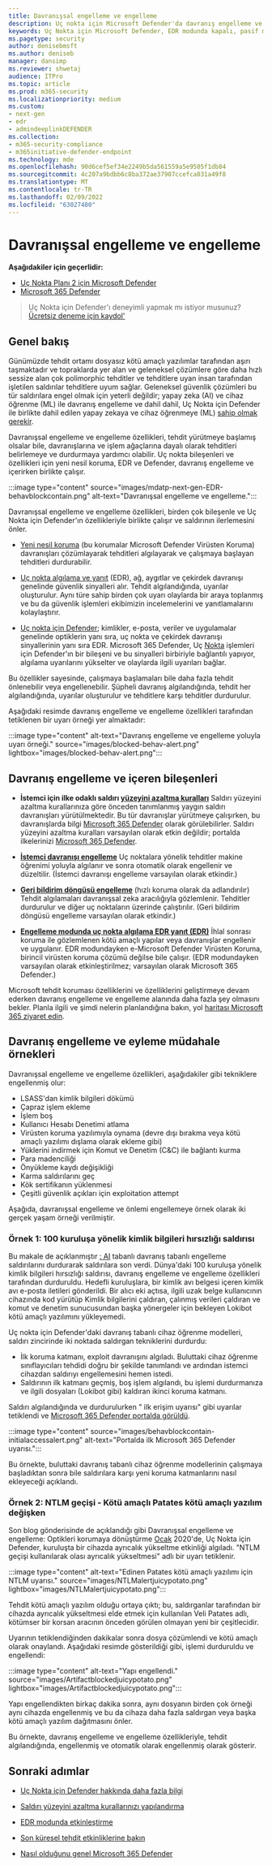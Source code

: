 ```yaml
---
title: Davranışsal engelleme ve engelleme
description: Uç nokta için Microsoft Defender'da davranış engelleme ve engelleme özellikleri hakkında bilgi
keywords: Uç Nokta için Microsoft Defender, EDR modunda kapalı, pasif modu engelleme
ms.pagetype: security
author: denisebmsft
ms.author: deniseb
manager: dansimp
ms.reviewer: shwetaj
audience: ITPro
ms.topic: article
ms.prod: m365-security
ms.localizationpriority: medium
ms.custom:
- next-gen
- edr
- admindeeplinkDEFENDER
ms.collection:
- m365-security-compliance
- m365initiative-defender-endpoint
ms.technology: mde
ms.openlocfilehash: 90d6cef5ef34e2249b5da561559a5e9505f1db84
ms.sourcegitcommit: 4c207a9bdbb6c8ba372ae37907ccefca031a49f8
ms.translationtype: MT
ms.contentlocale: tr-TR
ms.lasthandoff: 02/09/2022
ms.locfileid: "63027480"
---
```

# <a name="behavioral-blocking-and-containment"></a>Davranışsal engelleme ve engelleme

**Aşağıdakiler için geçerlidir:**
- [Uç Nokta Planı 2 için Microsoft Defender](https://go.microsoft.com/fwlink/p/?linkid=2154037)
- [Microsoft 365 Defender](https://go.microsoft.com/fwlink/?linkid=2118804)

> Uç Nokta için Defender'ı deneyimli yapmak mı istiyor musunuz? [Ücretsiz deneme için kaydol'](https://signup.microsoft.com/create-account/signup?products=7f379fee-c4f9-4278-b0a1-e4c8c2fcdf7e&ru=https://aka.ms/MDEp2OpenTrial?ocid=docs-wdatp-assignaccess-abovefoldlink)

## <a name="overview"></a>Genel bakış

Günümüzde tehdit ortamı dosyasız kötü amaçlı yazılımlar tarafından [](/windows/security/threat-protection/intelligence/fileless-threats) aşırı taşmaktadır ve topraklarda yer alan ve geleneksel çözümlere göre daha hızlı sessize alan çok polimorphic tehditler ve tehditlere uyan insan tarafından işletilen saldırılar tehditlere uyum sağlar. Geleneksel güvenlik çözümleri bu tür saldırılara engel olmak için yeterli değildir; yapay zeka (AI) ve cihaz öğrenme (ML) ile davranış engelleme ve dahil dahil, Uç Nokta için Defender ile birlikte dahil edilen yapay zekaya ve cihaz öğrenmeye (ML) [sahip olmak gerekir](/windows/security).

Davranışsal engelleme ve engelleme özellikleri, tehdit yürütmeye başlamış olsalar bile, davranışlarına ve işlem ağaçlarına dayalı olarak tehditleri belirlemeye ve durdurmaya yardımcı olabilir. Uç nokta bileşenleri ve özellikleri için yeni nesil koruma, EDR ve Defender, davranış engelleme ve içerirken birlikte çalışır.

:::image type="content" source="images/mdatp-next-gen-EDR-behavblockcontain.png" alt-text="Davranışsal engelleme ve engelleme.":::

Davranışsal engelleme ve engelleme özellikleri, birden çok bileşenle ve Uç Nokta için Defender'ın özellikleriyle birlikte çalışır ve saldırının ilerlemesini önler.

- [Yeni nesil koruma](microsoft-defender-antivirus-in-windows-10.md) (bu korumalar Microsoft Defender Virüsten Koruma) davranışları çözümlayarak tehditleri algılayarak ve çalışmaya başlayan tehditleri durdurabilir.

- [Uç nokta algılama ve yanıt](overview-endpoint-detection-response.md) (EDR), ağ, aygıtlar ve çekirdek davranışı genelinde güvenlik sinyalleri alır. Tehdit algılandığında, uyarılar oluşturulur. Aynı türe sahip birden çok uyarı olaylarda bir araya toplanmış ve bu da güvenlik işlemleri ekibimizin incelemelerini ve yanıtlamalarını kolaylaştırır.

- [Uç nokta için Defender](overview-endpoint-detection-response.md); kimlikler, e-posta, veriler ve uygulamalar genelinde optiklerin yanı sıra, uç nokta ve çekirdek davranışı sinyallerinin yanı sıra EDR. Microsoft 365 Defender, Uç [Nokta](../defender/microsoft-365-defender.md) işlemleri için Defender'ın bir bileşeni ve bu sinyalleri birbiriyle bağlantılı yapıyor, algılama uyarılarını yükselter ve olaylarda ilgili uyarıları bağlar.

Bu özellikler sayesinde, çalışmaya başlamaları bile daha fazla tehdit önlenebilir veya engellenebilir. Şüpheli davranış algılandığında, tehdit her algılandığında, uyarılar oluşturulur ve tehditlere karşı tehditler durdurulur.

Aşağıdaki resimde davranış engelleme ve engelleme özellikleri tarafından tetiklenen bir uyarı örneği yer almaktadır:

:::image type="content" alt-text="Davranış engelleme ve engelleme yoluyla uyarı örneği." source="images/blocked-behav-alert.png" lightbox="images/blocked-behav-alert.png":::

## <a name="components-of-behavioral-blocking-and-containment"></a>Davranış engelleme ve içeren bileşenleri

- **İstemci için ilke odaklı saldırı [yüzeyini azaltma kuralları](attack-surface-reduction.md)** Saldırı yüzeyini azaltma kurallarınıza göre önceden tanımlanmış yaygın saldırı davranışları yürütülmektedir. Bu tür davranışlar yürütmeye çalışırken, bu davranışlarda bilgi <a href="https://go.microsoft.com/fwlink/p/?linkid=2077139" target="_blank">Microsoft 365 Defender</a> olarak görülebilirler. Saldırı yüzeyini azaltma kuralları varsayılan olarak etkin değildir; portalda ilkelerinizi [Microsoft 365 Defender](/microsoft-365/security/defender/microsoft-365-defender).

- **[İstemci davranışı engelleme](client-behavioral-blocking.md)** Uç noktalara yönelik tehditler makine öğrenimi yoluyla algılanır ve sonra otomatik olarak engellenir ve düzeltilir. (İstemci davranışı engelleme varsayılan olarak etkindir.)

- **[Geri bildirim döngüsü engelleme](feedback-loop-blocking.md)** (hızlı koruma olarak da adlandırılır) Tehdit algılamaları davranışsal zeka aracılığıyla gözlemlenir. Tehditler durdurulur ve diğer uç noktaların üzerinde çalıştırılır. (Geri bildirim döngüsü engelleme varsayılan olarak etkindir.)

- **[Engelleme modunda uç nokta algılama EDR yanıt (EDR)](edr-in-block-mode.md)** İhlal sonrası koruma ile gözlemlenen kötü amaçlı yapılar veya davranışlar engellenir ve uygulanır. EDR modundayken e-Microsoft Defender Virüsten Koruma, birincil virüsten koruma çözümü değilse bile çalışır. (EDR modundayken varsayılan olarak etkinleştirilmez; varsayılan olarak Microsoft 365 Defender.)

Microsoft tehdit koruması özelliklerini ve özelliklerini geliştirmeye devam ederken davranış engelleme ve engelleme alanında daha fazla şey olmasını bekler. Planla ilgili ve şimdi nelerin planlandığına bakın, yol [haritası Microsoft 365 ziyaret edin](https://www.microsoft.com/microsoft-365/roadmap).

## <a name="examples-of-behavioral-blocking-and-containment-in-action"></a>Davranış engelleme ve eyleme müdahale örnekleri

Davranışsal engelleme ve engelleme özellikleri, aşağıdakiler gibi tekniklere engellenmiş olur:

- LSASS'dan kimlik bilgileri dökümü
- Çapraz işlem ekleme
- İşlem boş
- Kullanıcı Hesabı Denetimi atlama
- Virüsten koruma yazılımıyla oynama (devre dışı bırakma veya kötü amaçlı yazılımı dışlama olarak ekleme gibi)
- Yüklerini indirmek için Komut ve Denetim (C&C) ile bağlantı kurma
- Para madenciliği
- Önyükleme kaydı değişikliği
- Karma saldırılarını geç
- Kök sertifikanın yüklenmesi
- Çeşitli güvenlik açıkları için exploitation attempt

Aşağıda, davranışsal engelleme ve önlemi engellemeye örnek olarak iki gerçek yaşam örneği verilmiştir.

### <a name="example-1-credential-theft-attack-against-100-organizations"></a>Örnek 1: 100 kuruluşa yönelik kimlik bilgileri hırsızlığı saldırısı

Bu makale de açıklanmıştır [: AI](https://www.microsoft.com/security/blog/2019/10/08/in-hot-pursuit-of-elusive-threats-ai-driven-behavior-based-blocking-stops-attacks-in-their-tracks) tabanlı davranış tabanlı engelleme saldırılarını durdurarak saldırılara son verdi. Dünya'daki 100 kuruluşa yönelik kimlik bilgileri hırsızlığı saldırısı, davranış engelleme ve engelleme özellikleri tarafından durduruldu. Hedefli kuruluşlara, bir kimlik avı belgesi içeren kimlik avı e-posta iletileri gönderildi. Bir alıcı eki açtısa, ilgili uzak belge kullanıcının cihazında kod yürütüp Kimlik bilgilerini çaldıran, çalınmış verileri çaldıran ve komut ve denetim sunucusundan başka yönergeler için bekleyen Lokibot kötü amaçlı yazılımını yükleyemedi.

Uç nokta için Defender'daki davranış tabanlı cihaz öğrenme modelleri, saldırı zincirinde iki noktada saldırgan tekniklerini durdurdu:

- İlk koruma katmanı, exploit davranışını algıladı. Buluttaki cihaz öğrenme sınıflayıcıları tehdidi doğru bir şekilde tanımlandı ve ardından istemci cihazdan saldırıyı engellemesini hemen istedi.
- Saldırının ilk katmanı geçmiş, boş işlem algılandı, bu işlemi durdurmanıza ve ilgili dosyaları (Lokibot gibi) kaldıran ikinci koruma katmanı.

Saldırı algılandığında ve durdurulurken " ilk erişim uyarısı" gibi uyarılar tetiklendi ve [Microsoft 365 Defender portalda görüldü](/microsoft-365/security/defender/microsoft-365-defender).

:::image type="content" source="images/behavblockcontain-initialaccessalert.png" alt-text="Portalda ilk Microsoft 365 Defender uyarısı.":::

Bu örnekte, buluttaki davranış tabanlı cihaz öğrenme modellerinin çalışmaya başladıktan sonra bile saldırılara karşı yeni koruma katmanlarını nasıl ekleyeceği açıklandı.

### <a name="example-2-ntlm-relay---juicy-potato-malware-variant"></a>Örnek 2: NTLM geçişi - Kötü amaçlı Patates kötü amaçlı yazılım değişken

Son blog gönderisinde de açıklandığı gibi Davranışsal engelleme ve engelleme: Optikleri korumaya dönüştürme [Ocak](https://www.microsoft.com/security/blog/2020/03/09/behavioral-blocking-and-containment-transforming-optics-into-protection) 2020'de, Uç Nokta için Defender, kuruluşta bir cihazda ayrıcalık yükseltme etkinliği algıladı. "NTLM geçişi kullanılarak olası ayrıcalık yükseltmesi" adlı bir uyarı tetiklenir.

:::image type="content" alt-text="Edinen Patates kötü amaçlı yazılımı için NTLM uyarısı." source="images/NTLMalertjuicypotato.png" lightbox="images/NTLMalertjuicypotato.png":::

Tehdit kötü amaçlı yazılım olduğu ortaya çıktı; bu, saldırganlar tarafından bir cihazda ayrıcalık yükseltmesi elde etmek için kullanılan Veli Patates adlı, kötümser bir korsan aracının önceden görülen olmayan yeni bir çeşitlecidir.

Uyarının tetiklendiğinden dakikalar sonra dosya çözümlendi ve kötü amaçlı olarak onaylandı. Aşağıdaki resimde gösterildiği gibi, işlemi durduruldu ve engellendi:

:::image type="content" alt-text="Yapı engellendi." source="images/Artifactblockedjuicypotato.png" lightbox="images/Artifactblockedjuicypotato.png":::

Yapı engellendikten birkaç dakika sonra, aynı dosyanın birden çok örneği aynı cihazda engellenmiş ve bu da cihaza daha fazla saldırgan veya başka kötü amaçlı yazılım dağıtmasını önler.

Bu örnekte, davranış engelleme ve engelleme özellikleriyle, tehdit algılandığında, engellenmiş ve otomatik olarak engellenmiş olarak gösterir.

## <a name="next-steps"></a>Sonraki adımlar

- [Uç Nokta için Defender hakkında daha fazla bilgi](overview-endpoint-detection-response.md)

- [Saldırı yüzeyini azaltma kurallarınızı yapılandırma](attack-surface-reduction.md)

- [EDR modunda etkinleştirme](edr-in-block-mode.md)

- [Son küresel tehdit etkinliklerine bakın](https://www.microsoft.com/wdsi/threats)

- [Nasıl olduğunu genel Microsoft 365 Defender](../defender/microsoft-365-defender.md)
